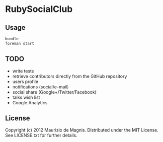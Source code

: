 # RubySocialClub

Usage
-----

```bash
bundle
foreman start
```

TODO
----

* write tests
* retrieve contributors directly from the GitHub repository
* users profile
* notifications (social/e-mail)
* social share (Google+/Twitter/Facebook)
* talks wish list
* Google Analytics

License
-------

Copyright (c) 2012 Maurizio de Magnis. Distributed under the MIT License. See LICENSE.txt for further details.
